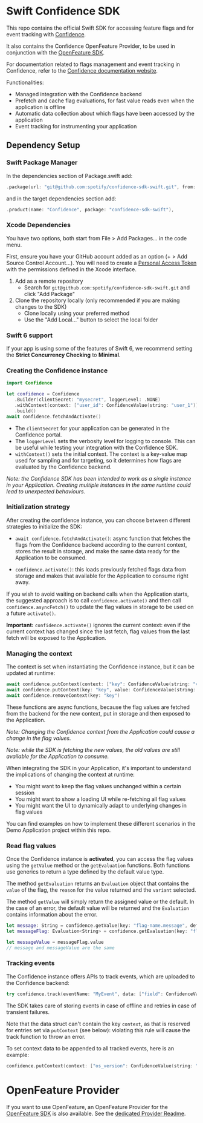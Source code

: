 # Swift Confidence SDK

This repo contains the official Swift SDK for accessing feature flags and for event tracking with [Confidence](https://confidence.spotify.com/).

It also contains the Confidence OpenFeature Provider, to be used in conjunction with the [OpenFeature SDK](https://openfeature.dev/docs/reference/concepts/provider).

For documentation related to flags management and event tracking in Confidence, refer to the [Confidence documentation website](https://confidence.spotify.com/docs).

Functionalities:
- Managed integration with the Confidence backend
- Prefetch and cache flag evaluations, for fast value reads even when the application is offline
- Automatic data collection about which flags have been accessed by the application
- Event tracking for instrumenting your application

## Dependency Setup

### Swift Package Manager

<!---x-release-please-start-version-->
In the dependencies section of Package.swift add:
```swift
.package(url: "git@github.com:spotify/confidence-sdk-swift.git", from: "1.1.0")
```
<!---x-release-please-end-->

and in the target dependencies section add:
```swift
.product(name: "Confidence", package: "confidence-sdk-swift"),
```

### Xcode Dependencies

You have two options, both start from File > Add Packages... in the code menu.

First, ensure you have your GitHub account added as an option (+ > Add Source Control Account...). You will need to create a [Personal Access Token](https://github.com/settings/tokens) with the permissions defined in the Xcode interface.

1. Add as a remote repository
    * Search for `git@github.com:spotify/confidence-sdk-swift.git` and click "Add Package"
2. Clone the repository locally (only recommended if you are making changes to the SDK)
    * Clone locally using your preferred method
    * Use the "Add Local..." button to select the local folder

### Swift 6 support

If your app is using some of the features of Swift 6, we recommend setting the **Strict Concurrency Checking** to 
**Minimal**.

### Creating the Confidence instance

```swift
import Confidence

let confidence = Confidence
   .Builder(clientSecret: "mysecret", loggerLevel: .NONE)
   .withContext(context: ["user_id": ConfidenceValue(string: "user_1")])
   .build()
await confidence.fetchAndActivate()
```

- The `clientSecret` for your application can be generated in the Confidence portal.
- The `loggerLevel` sets the verbosity level for logging to console. This can be useful while testing your integration with the Confidence SDK.
- `withContext()` sets the initial context. The context is a key-value map used for sampling and for targeting, so it determines how flags are evaluated by the Confidence backend.

_Note: the Confidence SDK has been intended to work as a single instance in your Application.
Creating multiple instances in the same runtime could lead to unexpected behaviours._

### Initialization strategy

After creating the confidence instance, you can choose between different strategies to initialize the SDK:
- `await confidence.fetchAndActivate()`: async function that fetches the flags from the Confidence backend according to the current context,
stores the result in storage, and make the same data ready for the Application to be consumed.

- `confidence.activate()`: this loads previously fetched flags data
from storage and makes that available for the Application to consume right away.

If you wish to avoid waiting on backend calls when the Application starts, the suggested approach is to call
`confidence.activate()` and then call `confidence.asyncFetch()` to update the flag values in storage to be used on a future `activate()`. 

**Important:** `confidence.activate()` ignores the current context: even if the current context has changed since the last fetch, flag values from the last fetch will be exposed to the Application.

### Managing the context
The context is set when instantiating the Confidence instance, but it can be updated at runtime:

```swift
await confidence.putContext(context: ["key": ConfidenceValue(string: "value")])
await confidence.putContext(key: "key", value: ConfidenceValue(string: "value"))
await confidence.removeContext(key: "key")
```

These functions are async functions, because the flag values are fetched from the backend for the new context, put in storage and then exposed to the Application.

_Note: Changing the Confidence context from the Application could cause a change in the flag values._

_Note: while the SDK is fetching the new values, the old values are still available for the Application to consume._

When integrating the SDK in your Application, it's important to understand the implications of changing the context at runtime:
- You might want to keep the flag values unchanged within a certain session
- You might want to show a loading UI while re-fetching all flag values
- You might want the UI to dynamically adapt to underlying changes in flag values

You can find examples on how to implement these different scenarios in the Demo Application project within this repo.

### Read flag values
Once the Confidence instance is **activated**, you can access the flag values using the
`getValue` method or the `getEvaluation` functions.
Both functions use generics to return a type defined by the default value type.

The method `getEvaluation` returns an `Evaluation` object that contains the `value` of the flag, the `reason`
for the value returned and the `variant` selected.

The method `getValue` will simply return the assigned value or the default.
In the case of an error, the default value will be returned and the `Evaluation` contains information about the error.

```swift
let message: String = confidence.getValue(key: "flag-name.message", defaultValue: "default message") 
let messageFlag: Evaluation<String> = confidence.getEvaluation(key: "flag-name.message", defaultValue: "default message")

let messageValue = messageFlag.value
// message and messageValue are the same
```

### Tracking events
The Confidence instance offers APIs to track events, which are uploaded to the Confidence backend:
```swift
try confidence.track(eventName: "MyEvent", data: ["field": ConfidenceValue(string("value"))])
```

The SDK takes care of storing events in case of offline and retries in case of transient failures.

Note that the data struct can't contain the key `context`, as that is reserved for entries set via `putContext` (see below):
violating this rule will cause the track function to throw an error.

To set context data to be appended to all tracked events, here is an example:
```swift
confidence.putContext(context: ["os_version": ConfidenceValue(string: "17.0")])
```

# OpenFeature Provider
If you want to use OpenFeature, an OpenFeature Provider for the [OpenFeature SDK](https://github.com/open-feature/kotlin-sdk) is also available.
See the [dedicated Provider Readme](https://github.com/spotify/confidence-sdk-swift/tree/main/Sources/ConfidenceProvider).
